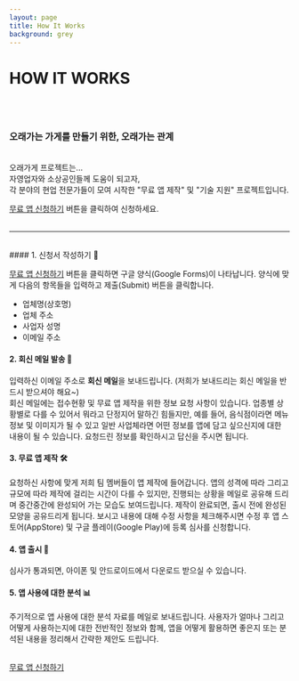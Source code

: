 ```yaml
---
layout: page
title: How It Works
background: grey
---
```


# HOW IT WORKS
<br><br>
### 오래가는 가게를 만들기 위한, 오래가는 관계
<br>
오래가게 프로젝트는...<br>
자영업자와 소상공인들께 도움이 되고자,<br>
각 분야의 현업 전문가들이 모여 시작한 "무료 앱 제작" 및 "기술 지원" 프로젝트입니다.

<a href="https://forms.gle/D4HUKKyKvB5JuoAh7" target="_blank" rel="noopener noreferrer">무료 앱 신청하기</a> 버튼을 클릭하여 신청하세요.
<br><br>

---

<br>
#### 1. 신청서 작성하기 📝

<a href="https://forms.gle/D4HUKKyKvB5JuoAh7" target="_blank" rel="noopener noreferrer">무료 앱 신청하기</a> 버튼을 클릭하면 구글 양식(Google Forms)이 나타납니다. 양식에 맞게 다음의 항목들을 입력하고 제출(Submit) 버튼을 클릭합니다.
* 업체명(상호명)
* 업체 주소
* 사업자 성명
* 이메일 주소

#### 2. 회신 메일 발송 📧
입력하신 이메일 주소로 **회신 메일**을 보내드립니다. (저희가 보내드리는 회신 메일을 반드시 받으셔야 해요~)<br>회신 메일에는 접수현황 및 무료 앱 제작을 위한 정보 요청 사항이 있습니다. 업종별 상황별로 다를 수 있어서 뭐라고 단정지어 말하긴 힘들지만, 예를 들어, 음식점이라면 메뉴 정보 및 이미지가 될 수 있고 일반 사업체라면 어떤 정보를 앱에 담고 싶으신지에 대한 내용이 될 수 있습니다. 요청드린 정보를 확인하시고 답신을 주시면 됩니다.    

#### 3. 무료 앱 제작 🛠️
요청하신 사항에 맞게 저희 팀 멤버들이 앱 제작에 들어갑니다. 앱의 성격에 따라 그리고 규모에 따라 제작에 걸리는 시간이 다를 수 있지만, 진행되는 상황을 메일로 공유해 드리며 중간중간에 완성되어 가는 모습도 보여드립니다. 제작이 완료되면, 출시 전에 완성된 모양을 공유드리게 됩니다. 보시고 내용에 대해 수정 사항을 체크해주시면 수정 후 앱 스토어(AppStore) 및 구글 플레이(Google Play)에 등록 심사를 신청합니다.

#### 4. 앱 출시 🎉
심사가 통과되면, 아이폰 및 안드로이드에서 다운로드 받으실 수 있습니다. 

#### 5. 앱 사용에 대한 분석 📊
주기적으로 앱 사용에 대한 분석 자료를 메일로 보내드립니다. 사용자가 얼마나 그리고 어떻게 사용하는지에 대한 전반적인 정보와 함께, 앱을 어떻게 활용하면 좋은지 또는 분석된 내용을 정리해서 간략한 제안도 드립니다.

<br>
<div class="col-lg-12 text-center"> 
    <a class="btn btn-primary btn-xl text-uppercase js-scroll-trigger" style="width: 250px;" href="https://forms.gle/D4HUKKyKvB5JuoAh7" target="_blank" rel="noopener noreferrer">무료 앱 신청하기</a>
</div>
<br>
